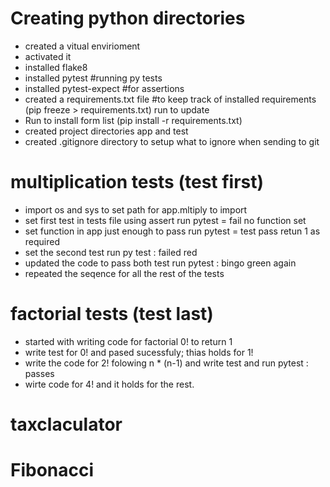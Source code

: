 # Creating python directories 
- created a vitual envirioment 
- activated it 
- installed flake8
- installed pytest #running py tests
- installed pytest-expect #for assertions
- created a requirements.txt file #to keep track of installed requirements (pip freeze > requirements.txt) run to update
- Run to install form list (pip install -r requirements.txt)
- created project directories app and test 
- created .gitignore directory to setup what to ignore when sending to git

# multiplication tests (test first)
- import os and sys to set path for app.mltiply to import 
- set first test in tests file using assert run pytest = fail no function set 
- set function in app just enough to pass run pytest = test pass retun 1 as required
- set the second test run py test : failed red 
- updated the code to pass both test run pytest : bingo green again 
- repeated the seqence for all the rest of the tests 

# factorial tests (test last)
- started with writing code for factorial 0! to return 1
- write test for 0! and pased sucessfuly; thias holds for 1!
- write the code for 2! folowing n * (n-1)  and write test and run pytest :  passes 
- wirte code for 4! and it holds for the rest.

# taxclaculator 


# Fibonacci

